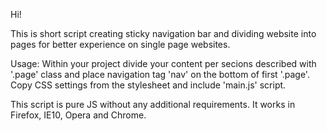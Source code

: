Hi!

This is short script creating sticky navigation bar and dividing website into pages for better experience on single page websites.

Usage:
Within your project divide your content per secions described with '.page' class and place navigation tag 'nav' on the bottom of first '.page'. Copy CSS settings from the stylesheet and include 'main.js' script.

<script src="js/main.js"></script>

This script is pure JS without any additional requirements. It works in Firefox, IE10, Opera and Chrome.